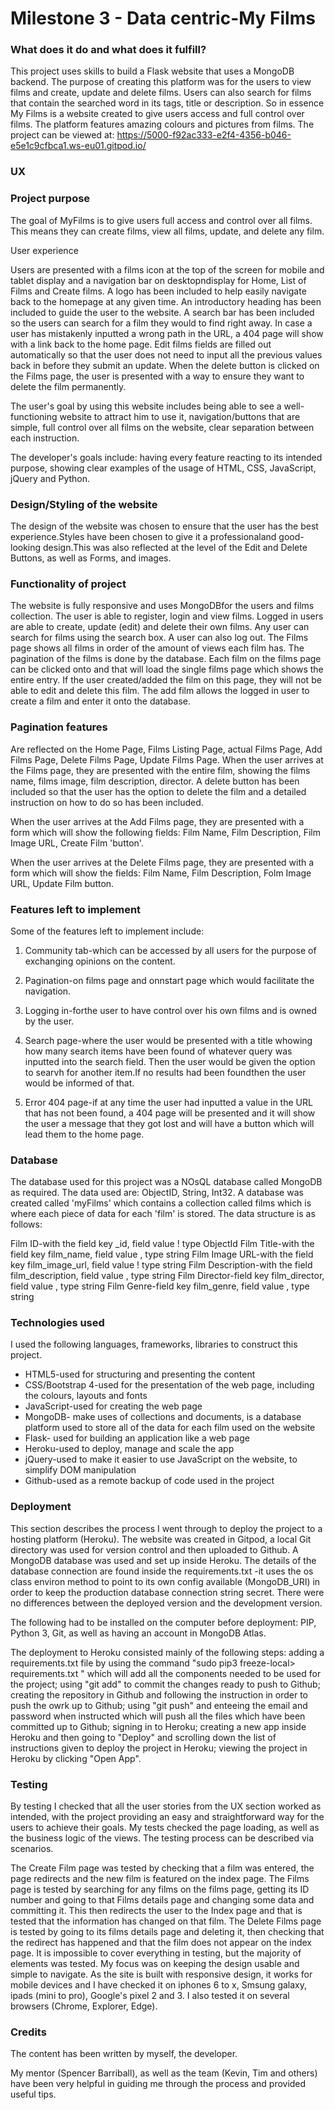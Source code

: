 # Milestone 3 - Data centric-My Films

### What does it do and what does it fulfill?

This project uses skills to build a Flask website that uses a MongoDB backend. The purpose of creating this platform was for 
the users to view films and create, update and delete films. Users can also search for films that contain the searched 
word in its tags, title or description. So in essence My Films is a website created to give users access and full control over films.  The platform features amazing colours and pictures from films. The project can be viewed at: 
https://5000-f92ac333-e2f4-4356-b046-e5e1c9cfbca1.ws-eu01.gitpod.io/

### UX

### Project purpose

The goal of MyFilms is to give users full access and control over all films. This means they can create films, view all films, update, and delete any film.

User experience

Users are presented with a films icon at the top of the screen for mobile and tablet display and a navigation bar on desktopndisplay for Home, List of Films and Create films. A logo has been included to help easily navigate back to the homepage at any given time. An introductory heading has been included to guide the user to the website. A search bar has been included so the users can search for a film they would to find right away. In case a user has mistakenly inputted a wrong path in the URL, a 404 page will show with a link back to the home page. Edit films fields are filled out automatically so that the user does not need to input all the previous values back in before they submit an update. When the delete button is clicked on the Films page, the user is presented with a way to ensure they want to delete the film permanently.

The user's goal by using this website includes being able to see a well-functioning website to attract him to  use it, navigation/buttons that are simple, full control over all films on the website, clear separation between each instruction.

The developer's goals include: having every feature reacting to its intended purpose, showing clear examples of the usage of HTML, CSS, JavaScript, jQuery and Python. 


### Design/Styling of the website

The design of the website was chosen to ensure that the user has the best experience.Styles have been chosen to give it a professionaland good-looking design.This was also reflected at the level of the Edit and Delete Buttons, as well as Forms, and images.


### Functionality of project


The website is fully responsive and uses MongoDBfor the users and films collection. The user is able to register, 
login and view films. Logged in users are able to create, update (edit) and delete their own films. Any user can search 
for films using the search box. A user can also log out. The Films page shows all films in order of the amount of views 
each film has. The pagination of the films is done by the database. Each film on the films page can be clicked onto and 
that will load the single films page which shows the entire entry. If the user created/added the film on this page, they 
will not be able to edit and delete this film. The add film allows the logged in user to create a film and enter it onto 
the database. 

### Pagination features

Are reflected on the Home Page, Films Listing Page, actual Films Page, Add Films Page, Delete Films Page, Update Films Page. When the user arrives at the Films page, they are presented with the entire film, showing the films name, films image, film description, director. A delete button has been included so that the user has the option to delete the film and a detailed instruction on how to do so has been included. 

When the user arrives at the Add Films page, they are presented with a form which will show the following fields: Film Name, Film Description, Film Image URL, Create Film 'button'.

When the user arrives at the Delete Films page, they are presented with a form which will show the fields: Film Name, Film Description, Folm Image URL, Update Film button.

### Features left to implement

Some of the features left to implement include: 

1. Community tab-which can be accessed by all users for the purpose of exchanging opinions on the content.

2. Pagination-on films page and onnstart page which would facilitate the navigation.

3. Logging in-forthe user to have control over his own films and is owned by the user. 

4. Search page-where the user would be presented with a title whowing how many search items have been found of whatever query was inputted into the search field. Then the user would be given the option to searvh for another item.If no results had been foundthen the user would be informed of that. 

5. Error 404 page-if at any time the user had inputted a value in the URL that has not been found, a 404 page will be presented and it will show the user a message that they got lost and will have a button which will lead them to the home page.

### Database

The database used for this project was a NOsQL database called MongoDB as required. The data used are: ObjectID, String, Int32. A database was created called 'myFilms' which contains a collection called films which is where each piece of data for each 'film' is stored. The data structure is as follows: 

Film ID-with the field key  _id, field value <creates ID automatically>! type ObjectId
Film Title-with the field key film_name, field value <name of your film>, type string
Film Image URL-with the field key film_image_url, field value <Full image path of film>! type string
Film Description-with the field film_description, field value <Describe your film in a paragraph>, type string
Film Director-field key film_director, field value <Name of the film director>, type string
Film Genre-field key film_genre, field value <Name of the film genre>, type string


### Technologies used 

I used the following languages, frameworks, libraries to construct this project. 

- HTML5-used for structuring and presenting the content
- CSS/Bootstrap 4-used for the presentation of the web page, including the colours, layouts and fonts
- JavaScript-used for creating the web page
- MongoDB- make uses of collections and documents, is a database platform used to store all of the data for each film used on the website
- Flask- used for building an application like a web page
- Heroku-used to deploy, manage and scale the app
- jQuery-used to make it easier to use JavaScript on the website, to simplify DOM manipulation
- Github-used as a remote backup of code used in the project

### Deployment

This section describes the process I went through to deploy the project to a hosting platform (Heroku). The website 
was created in Gitpod, a local Git directory was used for version control and then uploaded to Github. A MongoDB 
database was used and set up inside Heroku. The details of the database connection are found inside the requirements.txt 
-it uses the os class environ method to point to its own config available (MongoDB_URI) in order to keep the production 
database connection string secret. There were no differences between the deployed version and the development version.

The following had to be installed on the computer before deployment: PIP, Python 3, Git, as well as having an account in MongoDB Atlas. 

The deployment to Heroku consisted mainly of the following steps: adding a requirements.txt file by using the command "sudo pip3 freeze-local> requirements.txt " which will add all the components needed to be used for the project; using "git add" to commit the changes ready to push to Github; creating the repository in Github and following the instruction in order to push the owrk up to Github; using "git push" and enteeing the email and password when instructed which will push all the files which have been committed up to Github; signing in to Heroku; creating a new app inside Heroku and then going to "Deploy" and scrolling down the list of instructions given to deploy the project in Heroku; viewing the project in Heroku by clicking "Open App".

### Testing

By testing I checked that all the user stories from the UX section worked as intended, with the project providing an 
easy and straightforward way for the users to achieve their goals. My tests checked the page loading, as well as the 
business logic of the views. The testing process can be described via scenarios.

The Create Film page was tested by checking that a film was entered, the page redirects and the new film is featured on the index page. The Films page is tested by searching for any films on the films page, getting its ID number and going to that Films details page and changing some data and committing it. This then redirects the user to the Index page and that is tested that the information has changed on that film. The Delete Films page is tested by going to its films details page and deleting 
it, then checking that the redirect has happened and that the film does not appear on the index page. It is impossible 
to cover everything in testing, but the majority of elements was tested. My focus was on keeping the design usable and 
simple to navigate. As the site is built with responsive design, it works for mobile devices and I have checked it on
iphones 6 to x, Smsung galaxy, ipads (mini to pro), Google's pixel 2 and 3. I also tested it on several browsers 
(Chrome, Explorer, Edge).

### Credits

The content has been written by myself, the developer. 

My mentor (Spencer Barriball), as well as the team (Kevin, Tim and others) have been very helpful in guiding me through the process and provided useful tips. 





